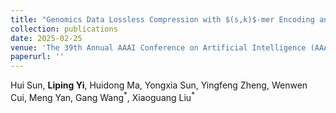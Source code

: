 ```yaml
--- 
title: "Genomics Data Lossless Compression with $(s,k)$-mer Encoding and Deep Neural Networks" 
collection: publications 
date: 2025-02-25
venue: 'The 39th Annual AAAI Conference on Artificial Intelligence (AAAI)' 
paperurl: '' 
--- 
```

Hui Sun, **Liping Yi**, Huidong Ma, Yongxia Sun, Yingfeng Zheng, Wenwen Cui,  Meng Yan, Gang Wang$^{\ast}$, Xiaoguang Liu$^{\ast}$



